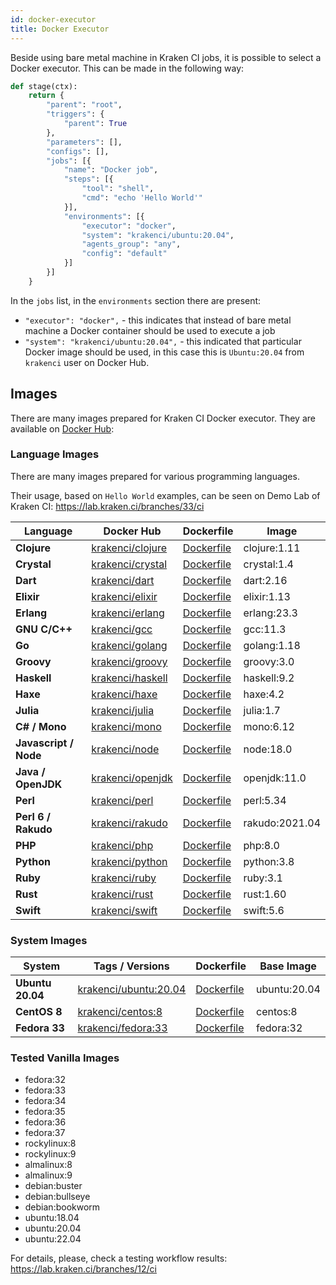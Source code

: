 ```yaml
---
id: docker-executor
title: Docker Executor
---
```


Beside using bare metal machine in Kraken CI jobs, it is possible to
select a Docker executor.  This can be made in the following way:

```python
def stage(ctx):
    return {
        "parent": "root",
        "triggers": {
            "parent": True
        },
        "parameters": [],
        "configs": [],
        "jobs": [{
            "name": "Docker job",
            "steps": [{
                "tool": "shell",
                "cmd": "echo 'Hello World'"
            }],
            "environments": [{
                "executor": "docker",
                "system": "krakenci/ubuntu:20.04",
                "agents_group": "any",
                "config": "default"
            }]
        }]
    }
```
In the `jobs` list, in the `environments` section there are present:

- `"executor": "docker",` - this indicates that instead of bare metal
  machine a Docker container should be used to execute a job
- `"system": "krakenci/ubuntu:20.04",` - this indicated that
  particular Docker image should be used, in this case this is
  `Ubuntu:20.04` from `krakenci` user on Docker Hub.

## Images

There are many images prepared for Kraken CI Docker executor. They
are available on [Docker Hub](https://hub.docker.com/r/krakenci/):

### Language Images

There are many images prepared for various programming languages.

Their usage, based on `Hello World` examples, can be seen on Demo Lab
of Kraken CI: https://lab.kraken.ci/branches/33/ci

| Language              | Docker Hub | Dockerfile | Image      |
|-----------------------|------------|------------|------------|
| **Clojure**           | [krakenci/clojure](https://hub.docker.com/r/krakenci/clojure) | [Dockerfile](https://github.com/Kraken-CI/kraken/blob/master/base-images/docker-clojure.txt) | clojure:1.11 |
| **Crystal**           | [krakenci/crystal](https://hub.docker.com/r/krakenci/crystal) | [Dockerfile](https://github.com/Kraken-CI/kraken/blob/master/base-images/docker-crystal.txt) | crystal:1.4 |
| **Dart**              | [krakenci/dart](https://hub.docker.com/r/krakenci/dart) | [Dockerfile](https://github.com/Kraken-CI/kraken/blob/master/base-images/docker-dart.txt) | dart:2.16 |
| **Elixir**            | [krakenci/elixir](https://hub.docker.com/r/krakenci/elixir) | [Dockerfile](https://github.com/Kraken-CI/kraken/blob/master/base-images/docker-elixir.txt) | elixir:1.13 |
| **Erlang**            | [krakenci/erlang](https://hub.docker.com/r/krakenci/erlang) | [Dockerfile](https://github.com/Kraken-CI/kraken/blob/master/base-images/docker-erlang.txt) | erlang:23.3 |
| **GNU C/C++**         | [krakenci/gcc](https://hub.docker.com/r/krakenci/gcc) | [Dockerfile](https://github.com/Kraken-CI/kraken/blob/master/base-images/docker-gcc.txt) | gcc:11.3 |
| **Go**                | [krakenci/golang](https://hub.docker.com/r/krakenci/golang) | [Dockerfile](https://github.com/Kraken-CI/kraken/blob/master/base-images/docker-go.txt) | golang:1.18 |
| **Groovy**            | [krakenci/groovy](https://hub.docker.com/r/krakenci/groovy) | [Dockerfile](https://github.com/Kraken-CI/kraken/blob/master/base-images/docker-groovy.txt) | groovy:3.0 |
| **Haskell**           | [krakenci/haskell](https://hub.docker.com/r/krakenci/haskell) | [Dockerfile](https://github.com/Kraken-CI/kraken/blob/master/base-images/docker-haskell.txt) | haskell:9.2 |
| **Haxe**              | [krakenci/haxe](https://hub.docker.com/r/krakenci/haxe) | [Dockerfile](https://github.com/Kraken-CI/kraken/blob/master/base-images/docker-haxe.txt) | haxe:4.2 |
| **Julia**             | [krakenci/julia](https://hub.docker.com/r/krakenci/julia) | [Dockerfile](https://github.com/Kraken-CI/kraken/blob/master/base-images/docker-julia.txt) | julia:1.7 |
| **C# / Mono**         | [krakenci/mono](https://hub.docker.com/r/krakenci/mono) | [Dockerfile](https://github.com/Kraken-CI/kraken/blob/master/base-images/docker-mono.txt) | mono:6.12 |
| **Javascript / Node** | [krakenci/node](https://hub.docker.com/r/krakenci/node) | [Dockerfile](https://github.com/Kraken-CI/kraken/blob/master/base-images/docker-node.txt) | node:18.0 |
| **Java / OpenJDK**    | [krakenci/openjdk](https://hub.docker.com/r/krakenci/openjdk) | [Dockerfile](https://github.com/Kraken-CI/kraken/blob/master/base-images/docker-openjdk.txt) | openjdk:11.0 |
| **Perl**    | [krakenci/perl](https://hub.docker.com/r/krakenci/perl) | [Dockerfile](https://github.com/Kraken-CI/kraken/blob/master/base-images/docker-perl) | perl:5.34 |
| **Perl 6 / Rakudo**    | [krakenci/rakudo](https://hub.docker.com/r/krakenci/rakudo) | [Dockerfile](https://github.com/Kraken-CI/kraken/blob/master/base-images/docker-rakudo) | rakudo:2021.04 |
| **PHP**    | [krakenci/php](https://hub.docker.com/r/krakenci/php) | [Dockerfile](https://github.com/Kraken-CI/kraken/blob/master/base-images/docker-php) | php:8.0 |
| **Python** | [krakenci/python](https://hub.docker.com/r/krakenci/python) | [Dockerfile](https://github.com/Kraken-CI/kraken/blob/master/base-images/docker-python.txt) | python:3.8 |
| **Ruby**    | [krakenci/ruby](https://hub.docker.com/r/krakenci/ruby) | [Dockerfile](https://github.com/Kraken-CI/kraken/blob/master/base-images/docker-ruby) | ruby:3.1 |
| **Rust**    | [krakenci/rust](https://hub.docker.com/r/krakenci/rust) | [Dockerfile](https://github.com/Kraken-CI/kraken/blob/master/base-images/docker-rust) | rust:1.60 |
| **Swift**    | [krakenci/swift](https://hub.docker.com/r/krakenci/swift) | [Dockerfile](https://github.com/Kraken-CI/kraken/blob/master/base-images/docker-swift) | swift:5.6 |


### System Images

| System           | Tags / Versions     | Dockerfile | Base Image |
|------------------|---------------------|------------|------------|
| **Ubuntu 20.04** | [krakenci/ubuntu:20.04](https://hub.docker.com/r/krakenci/ubuntu) | [Dockerfile](https://github.com/Kraken-CI/kraken/blob/master/base-images/docker-ubuntu.txt) | ubuntu:20.04 |
| **CentOS 8**     | [krakenci/centos:8](https://hub.docker.com/r/krakenci/centos) | [Dockerfile](https://github.com/Kraken-CI/kraken/blob/master/base-images/docker-centos.txt) | centos:8 |
| **Fedora 33**    | [krakenci/fedora:33](https://hub.docker.com/r/krakenci/fedora) | [Dockerfile](https://github.com/Kraken-CI/kraken/blob/master/base-images/docker-fedora.txt) | fedora:32 |


### Tested Vanilla Images

- fedora:32
- fedora:33
- fedora:34
- fedora:35
- fedora:36
- fedora:37
- rockylinux:8
- rockylinux:9
- almalinux:8
- almalinux:9
- debian:buster
- debian:bullseye
- debian:bookworm
- ubuntu:18.04
- ubuntu:20.04
- ubuntu:22.04

For details, please, check a testing workflow results:
https://lab.kraken.ci/branches/12/ci
